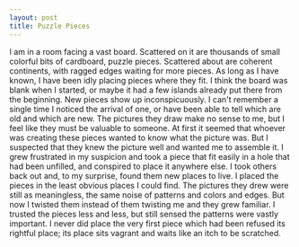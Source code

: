 ```yaml
---
layout: post
title: Puzzle Pieces
---
```


I am in a room facing a vast board. Scattered on it are thousands of small colorful bits of
cardboard, puzzle pieces. Scattered about are coherent continents, with ragged edges waiting for
more pieces. As long as I have known, I have been idly placing pieces where they fit. I think the
board was blank when I started, or maybe it had a few islands already put there from the beginning.
New pieces show up inconspicuously. I can't remember a single time I noticed the arrival of one, or
have been able to tell which are old and which are new. The pictures they draw make no sense to me,
but I feel like they must be valuable to someone. At first it seemed that whoever was creating these
pieces wanted to know what the picture was. But I suspected that they knew the picture well and
wanted me to assemble it. I grew frustrated in my suspicion and took a piece that fit easily in a
hole that had been unfilled, and conspired to place it anywhere else. I took others back out and, to
my surprise, found them new places to live. I placed the pieces in the least obvious places I could
find. The pictures they drew were still as meaningless, the same noise of patterns and colors and
edges. But now I twisted them instead of them twisting me and they grew familiar. I trusted the
pieces less and less, but still sensed the patterns were vastly important. I never did place
the very first piece which had been refused its rightful place; its place sits vagrant and waits
like an itch to be scratched.
